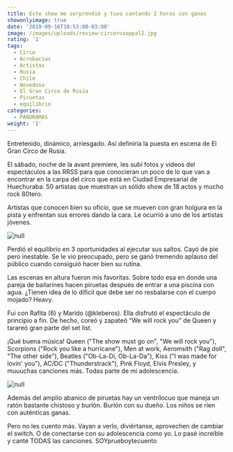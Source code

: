 ```yaml
---
title: Este show me sorprendió y tuvo cantando 2 horas con ganas
showonlyimage: true
date: '2019-09-16T10:53:00-03:00'
image: /images/uploads/review-circorusoppal2.jpg
rating: '1'
tags:
  - Circo
  - Acrobacias
  - Artistas
  - Rusia
  - Chile
  - Novedoso
  - El Gran Circo de Rusia
  - Piruetas
  - equilibrio
categories:
  - PANORAMAS
weight: '1'
---
```

Entretenido, dinámico, arriesgado. Así definiría la puesta en escena de El Gran Circo de Rusia.

<!--more-->

El sábado, noche de la avant premiere, les subí fotos y videos del espectáculos a las RRSS para que conocieran un poco de lo que van a encontrar en la carpa del circo que está en Ciudad Empresarial de Huechuraba: 50 artistas que muestran un sólido show de 18 actos y mucho rock 80tero.

Artistas que conocen bien su oficio, que se mueven con gran holgura en la pista y enfrentan sus errores dando la cara. Le ocurrió a uno de los artistas jóvenes.

![null](/images/uploads/review-circoruso2.jpg)

Perdió el equilibrio en 3 oportunidades al ejecutar sus saltos. Cayó de pie pero inestable. Se le vio preocupado, pero se ganó tremendo aplauso del público cuando consiguió hacer bien su rutina.

Las escenas en altura fueron mis favoritas. Sobre todo esa en donde una pareja de bailarines hacen piruetas después de entrar a una piscina con agua. ¿Tienen idea de lo difícil que debe ser no resbalarse con el cuerpo mojado? Heavy.

Fui con Rafita (6) y Marido (@kleberos). Ella disfrutó el espectáculo de principio a fin. De hecho, coreó y zapateó “We will rock you” de Queen y tarareó gran parte del set list.

¡Qué buena música! Queen ("The show must go on", "We will rock you"), Scorpions ("Rock you like a hurricane"), Men at work, Aeromsith ("Rag doll", "The other side"), Beatles ("Ob-La-Di, Ob-La-Da"), Kiss ("I was made for lovin' you"), AC/DC ("Thunderstrack"), Pink Floyd, Elvis Presley, y muuuchas canciones más. Todas parte de mi adolescencia. 

![null](/images/uploads/review-circoruso33.jpg)

Además del amplio abanico de piruetas hay un ventrílocuo que maneja un ratón bastante chistoso y burlón. Burlón con su dueño. Los niños se ríen con auténticas ganas.

Pero no les cuento más. Vayan a verlo, diviértanse, aprovechen de cambiar el switch. O de conectarse con su adolescencia como yo. Lo pasé increíble y canté TODAS las canciones. SOYprueboytecuento
